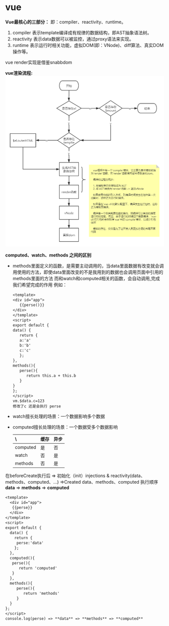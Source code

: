 # vue
**Vue最核心的三部分：**
即：compiler、reactivity、runtime。
1. compiler 表示template编译成有规律的数据结构，即AST抽象语法树。
2. reactivity 表示data数据可以被监控，通过proxy语法来实现。
3. runtime 表示运行时相关功能，虚拟DOM(即：VNode)、diff算法、真实DOM操作等。

vue render实现是借鉴snabbdom

**vue渲染流程:**
   ![vue渲染](./img/vue渲染.png)
  

**computed、watch、methods 之间的区别**
- methods里面定义的函数，是需要主动调用的，当data里面数据有改变就会调用使用的方法，即使data里面改变的不是我用到的数据也会调用页面中引用的methods里面的方法
  而和watch和computed相关的函数，会自动调用,完成我们希望完成的作用
  例如：

   ```vue
   <template>
   <div id="app">
      {{perse()}}
   </div>
   </template>
   <script>
   export default {
   data() {
      return {
      a:'a'
      b:'b'
      c:'c'
      };
   },
   methods(){
      perse(){
         return this.a + this.b
      }
   }
   };
   </script>
   vm.$data.c=123
   修改了c 还是会执行 perse

   ```
- watch擅长处理的场景：一个数据影响多个数据
- computed擅长处理的场景：一个数据受多个数据影响

   | \        | 缓存 | 异步 |
   | -------- | ---- | ---- |
   | computed | 是   | 否   |
   | watch    | 否   | 是   |
   | methods  | 否   | 是   |



在beforeCreate执行后 => 初始化（init）injections & reactivity(data、methods、computed、...) =>Created
data、methods、computed 执行顺序 **data** => **methods** => **computed**
```vue
<template>
  <div id="app">
   {{perse}}
  </div>
</template>
<script>
export default {
  data() {
    return {
     perse:'data'
    };
  },
  computed(){
   perse(){
      return 'computed'
   }
  },
  methods(){
     perse(){
        return 'methods'
     }
  }
};
</script>
console.log(perse) => **data** => **methods** => **computed**
```